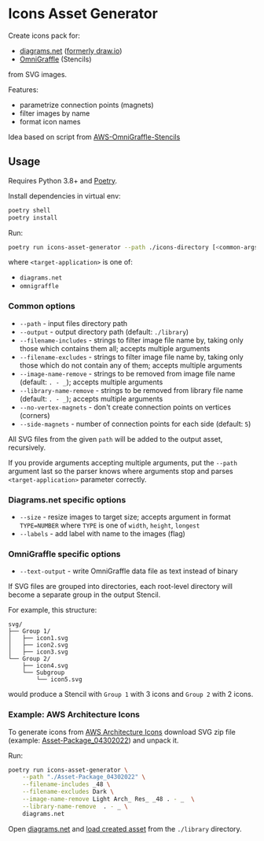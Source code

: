 # Icons Asset Generator

Create icons pack for:

- [diagrams.net](https://diagrams.net/)
  ([formerly draw.io](https://www.diagrams.net/blog/move-diagrams-net))
- [OmniGraffle](https://www.omnigroup.com/omnigraffle/) (Stencils)

from SVG images.

Features:

- parametrize connection points (magnets)
- filter images by name
- format icon names

Idea based on script from
[AWS-OmniGraffle-Stencils](https://github.com/davidfsmith/AWS-OmniGraffle-Stencils/)

## Usage

Requires Python 3.8+ and [Poetry](https://python-poetry.org/).

Install dependencies in virtual env:

```bash
poetry shell
poetry install
```

Run:

```bash
poetry run icons-asset-generator --path ./icons-directory [<common-args>] <target-application> [<application-args>]
```

where `<target-application>` is one of:

- `diagrams.net`
- `omnigraffle`

### Common options

- `--path` - input files directory path
- `--output` - output directory path (default: `./library`)
- `--filename-includes` - strings to filter image file name by, taking only those which contains them all; accepts multiple arguments
- `--filename-excludes` - strings to filter image file name by, taking only those which do not contain any of them; accepts multiple arguments
- `--image-name-remove` - strings to be removed from image file name (default: `. - _`); accepts multiple arguments
- `--library-name-remove` - strings to be removed from library file name (default: `. - _`); accepts multiple arguments
- `--no-vertex-magnets` - don't create connection points on vertices (corners)
- `--side-magnets` - number of connection points for each side (default: `5`)

All SVG files from the given `path` will be added to the output asset, recursively.

If you provide arguments accepting multiple arguments, put the `--path` argument last so the parser knows where arguments stop
and parses `<target-application>` parameter correctly.

### Diagrams.net specific options

- `--size` - resize images to target size; accepts argument in format `TYPE=NUMBER` where `TYPE` is one of `width`, `height`, `longest`
- `--labels` - add label with name to the images (flag)

### OmniGraffle specific options

- `--text-output` - write OmniGraffle data file as text instead of binary

If SVG files are grouped into directories, each root-level directory will become
a separate group in the output Stencil.

For example, this structure:

```
svg/
├── Group 1/
│   ├── icon1.svg
│   ├── icon2.svg
│   ├── icon3.svg
└── Group 2/
    ├── icon4.svg
    └── Subgroup
        └── icon5.svg
```

would produce a Stencil with `Group 1` with 3 icons and `Group 2` with 2 icons.

### Example: AWS Architecture Icons

To generate icons from [AWS Architecture Icons](https://aws.amazon.com/architecture/icons/)
download SVG zip file
(example: [Asset-Package_04302022](https://d1.awsstatic.com/webteam/architecture-icons/q2-2022/Asset-Package_04302022.e942f826cd826cfa2d32455f3a7973ad4b92eb6a.zip))
and unpack it.

Run:

```bash
poetry run icons-asset-generator \
    --path "./Asset-Package_04302022" \
    --filename-includes _48 \
    --filename-excludes Dark \
    --image-name-remove Light Arch_ Res_ _48 . - _  \
    --library-name-remove  . - _ \
    diagrams.net
```

Open [diagrams.net](https://app.diagrams.net/?splash=0)
and [load created asset](https://www.diagrams.net/blog/custom-libraries)
from the `./library` directory.
